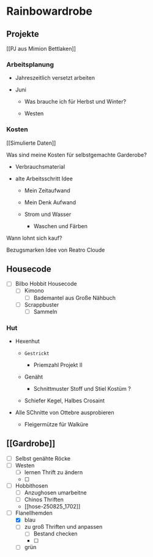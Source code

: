 # Rainbowardrobe
## Projekte

[[PJ aus Mimion Bettlaken]]
### Arbeitsplanung

- Jahreszeitlich versetzt arbeiten

- Juni

    - Was brauche ich für Herbst und Winter?

    - Westen

### Kosten
[[Simulierte Daten]]

Was sind meine Kosten für selbstgemachte Garderobe?

- Verbrauchsmaterial

- alte Arbeitsschritt Idee

    - Mein Zeitaufwand

    - Mein Denk Aufwand

    - Strom und Wasser

        - Waschen und Färben

Wann lohnt sich kauf?

Bezugsmarken Idee von Reatro Cloude

## Housecode ##
- [ ] Bilbo Hobbit Housecode
    - [ ] Kimono
        - [ ] Bademantel aus Große Nähbuch
    - [ ] Scrappbuster
        - [ ] Sammeln

### Hut

- Hexenhut

    -     Gestrickt 

        - Priemzahl Projekt II

    - Genäht

        - Schnittmuster Stoff und Stiel Kostüm ?

    - Schiefer Kegel, Halbes Crosaint

- Alle SChnitte von Ottebre ausprobieren

    - Fleigermütze für Walküre

## [[Gardrobe]]
- [ ] Selbst genähte Röcke
- [ ] Westen
    - [ ] lernen Thrift zu ändern
    - [ ]
- [ ] Hobbithosen
    - [ ] Anzughosen umarbeitne
    - [ ] Chinos Thriften
    - [[hose-250825_1702]]
- [ ] Flanellhemden
    - [x] blau
    - [ ] zu groß Thriften und anpassen
        - [ ] Bestand checken
        - [ ]
    - [ ] grün